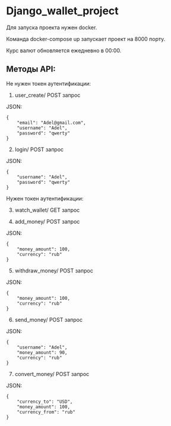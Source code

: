 # Django_wallet_project


Для запуска проекта нужен docker.

Команда docker-compose up запускает проект на 8000 порту.

Курс валют обновляется ежедневно в 00:00.

## Методы API:

Не нужен токен аутентификации:

1. user_create/ POST запрос 

JSON:
```
{
    "email": "Adel@gmail.com",
    "username": "Adel",
    "password": "qwerty"
}
```

2. login/ POST запрос

JSON:
```
{
    "username": "Adel",
    "password": "qwerty"
}
```

Нужен токен аутентификации:

3. watch_wallet/ GET запрос 

4. add_money/ POST запрос

JSON:
```
{
    "money_amount": 100,
    "currency": "rub"
}
```

5. withdraw_money/ POST запрос

JSON:
```
{
    "money_amount": 100,
    "currency": "rub"
}
```


6. send_money/ POST запрос

JSON:
```
{
    "username": "Adel",
    "money_amount": 90,
    "currency": "rub"
}
```

7. convert_money/ POST запрос

JSON:
```
{
    "currency_to": "USD",
    "money_amount": 100,
    "currency_from": "rub"
}
```




